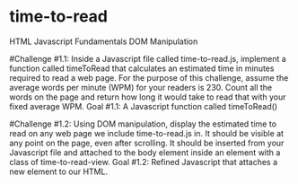# time-to-read
 HTML
 Javascript Fundamentals 
 DOM Manipulation
 
#Challenge #1.1: Inside a Javascript file called time-to-read.js, implement a function called timeToRead that calculates an estimated time in minutes required to read a web page. For the purpose of this challenge, assume the average words per minute (WPM) for your readers is 230. Count all the words on the page and return how long it would take to read that with your fixed average WPM. Goal #1.1: A Javascript function called timeToRead()

#Challenge #1.2: Using DOM manipulation, display the estimated time to read on any web page we include time-to-read.js in. It should be visible at any point on the page, even after scrolling. It should be inserted from your Javascript file and attached to the body element inside an element with a class of time-to-read-view. Goal #1.2: Refined Javascript that attaches a new element to our HTML.

